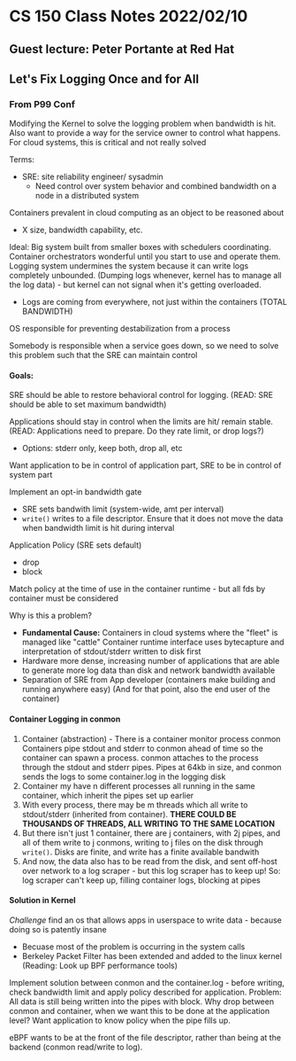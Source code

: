 # CS 150 Class Notes 2022/02/10
## Guest lecture: Peter Portante at Red Hat
## Let's Fix Logging Once and for All
### From P99 Conf

Modifying the Kernel to solve the logging problem when bandwidth is hit.
Also want to provide a way for the service owner to control what happens.
For cloud systems, this is critical and not really solved

Terms:
- SRE: site reliability engineer/ sysadmin
  - Need control over system behavior and combined bandwidth on a node in a
    distributed system

Containers prevalent in cloud computing as an object to be reasoned about

* X size, bandwidth capability, etc.

Ideal: Big system built from smaller boxes with schedulers coordinating.
Container orchestrators wonderful until you start to use and operate them.
Logging system undermines the system because it can write logs completely
unbounded. (Dumping logs whenever, kernel has to manage all the log data) - but
kernel can not signal when it's getting overloaded.

- Logs are coming from everywhere, not just within the containers 
  (TOTAL BANDWIDTH)

OS responsible for preventing destabilization from a process

Somebody is responsible when a service goes down, so we need to solve this
problem such that the SRE can maintain control

#### Goals:
SRE should be able to restore behavioral control for logging. (READ: SRE
should be able to set maximum bandwidth)

Applications should stay in control when the limits are hit/ remain stable.
(READ: Applications need to prepare. Do they rate limit, or drop logs?)

* Options: stderr only, keep both, drop all, etc

Want application to be in control of application part,
SRE to be in control of system part

Implement an opt-in bandwidth gate

* SRE sets bandwith limit (system-wide, amt per interval)
* `write()` writes to a file descriptor. Ensure that it does not move the data
  when bandwidth limit is hit during interval

Application Policy
(SRE sets default)

* drop
* block

Match policy at the time of use in the container runtime - but all fds by
container must be considered

Why is this a problem?

* **Fundamental Cause:** Containers in cloud systems where the "fleet" is 
  managed like "cattle" Container runtime interface uses bytecapture and 
  interpretation of stdout/stderr written to disk first 
* Hardware more dense, increasing number of applications that are able to
  generate more log data than disk and network bandwidth available
* Separation of SRE from App developer (containers make building and running
  anywhere easy) (And for that point, also the end user of the container)

#### Container Logging in conmon

1. Container (abstraction) - There is a container monitor process conmon
   Containers pipe stdout and stderr to conmon ahead of time so the container
   can spawn a process. conmon attaches to the process through the stdout and
   stderr pipes. Pipes at 64kb in size, and conmon sends the logs to
   some container.log in the logging disk
1. Container my have n different processes all running in the same container,
   which inherit the pipes set up earlier
1. With every process, there may be m threads which all write to stdout/stderr
   (inherited from container). **THERE COULD BE THOUSANDS OF THREADS, ALL WRITING
   TO THE SAME LOCATION**
1. But there isn't just 1 container, there are j containers, with 2j pipes, and
   all of them write to j conmons, writing to j files on the disk through 
   `write()`. Disks are finite, and write has a finite available bandwith
1. And now, the data also has to be read from the disk, and sent off-host
   over network to a log scraper - but this log scraper has to keep up!
   So: log scraper can't keep up, filling container logs, blocking at pipes

#### Solution in Kernel
*Challenge* find an os that allows apps in userspace to write data - because
doing so is patently insane

* Becuase most of the problem is occurring in the system calls
* Berkeley Packet Filter has been extended and added to the linux kernel
  (Reading: Look up BPF performance tools)

Implement solution between conmon and the container.log - before writing,
check bandwidth limit and apply policy described for application.
Problem: All data is still being written into the pipes with block.
Why drop between conmon and container, when we want this to be done at
the application level? Want application to know policy when the pipe fills up.

eBPF wants to be at the front of the file descriptor, rather than being at the
backend (conmon read/write to log).
